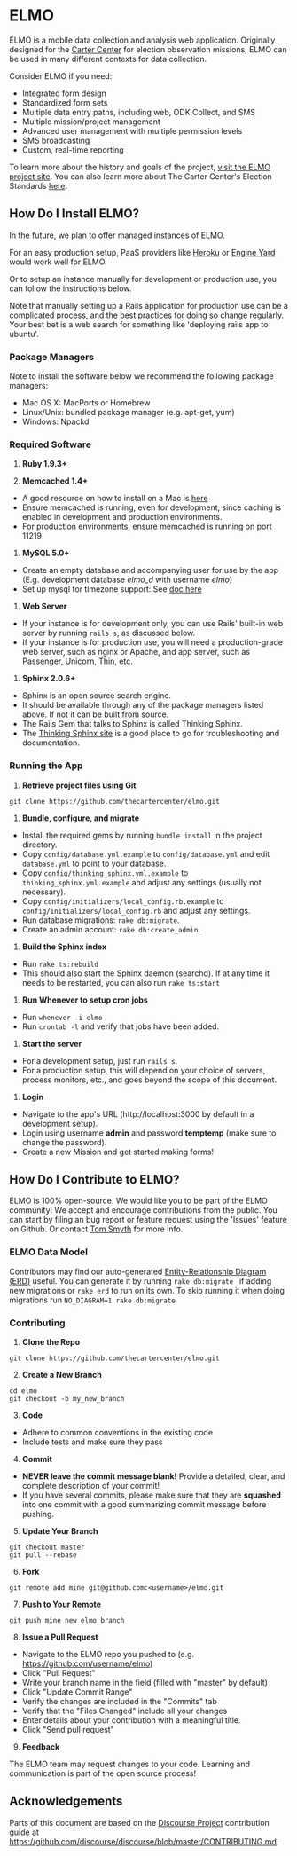 # ELMO
ELMO is a mobile data collection and analysis web application. Originally designed for the [Carter Center](http://www.cartercenter.org) for election observation missions, ELMO can be used in many different contexts for data collection.

Consider ELMO if you need:

- Integrated form design
- Standardized form sets
- Multiple data entry paths, including web, ODK Collect, and SMS
- Multiple mission/project management
- Advanced user management with multiple permission levels
- SMS broadcasting
- Custom, real-time reporting

To learn more about the history and goals of the project, [visit the ELMO project site](http://getelmo.org).
You can also learn more about The Carter Center's Election Standards [here](http://cartercenter.org).

## How Do I Install ELMO?

In the future, we plan to offer managed instances of ELMO.

For an easy production setup, PaaS providers like [Heroku](http://heroku.com) or [Engine Yard](http://engineyard.com) would work well for ELMO.

Or to setup an instance manually for development or production use, you can follow the instructions below.

Note that manually setting up a Rails application for production use can be a complicated process, and the best practices for doing so change regularly. Your best bet is a web search for something like 'deploying rails app to ubuntu'.

### Package Managers

Note to install the software below we recommend the following package managers:

- Mac OS X: MacPorts or Homebrew
- Linux/Unix: bundled package manager (e.g. apt-get, yum)
- Windows: Npackd

### Required Software

1. **Ruby 1.9.3+**

1. **Memcached 1.4+**
  - A good resource on how to install on a Mac is [here](http://www.jroller.com/JamesGoodwill/entry/installing_and_configuring_memcached)
  - Ensure memcached is running, even for development, since caching is enabled in development and production environments.
  - For production environments, ensure memcached is running on port 11219

1. **MySQL 5.0+**
  - Create an empty database and accompanying user for use by the app (E.g. development database *elmo_d* with username *elmo*)
  - Set up mysql for timezone support: See [doc here](http://dev.mysql.com/doc/refman/5.5/en/time-zone-support.html)

1. **Web Server**
  - If your instance is for development only, you can use Rails' built-in web server by running `rails s`, as discussed below.
  - If your instance is for production use, you will need a production-grade web server, such as nginx or Apache, and app server, such as Passenger, Unicorn, Thin, etc.

1. **Sphinx 2.0.6+**
  - Sphinx is an open source search engine.
  - It should be available through any of the package managers listed above. If not it can be built from source.
  - The Rails Gem that talks to Sphinx is called Thinking Sphinx.
  - The [Thinking Sphinx site](http://pat.github.io/thinking-sphinx/) is a good place to go for troubleshooting and documentation.

### Running the App

1. **Retrieve project files using Git**

  ```
  git clone https://github.com/thecartercenter/elmo.git
  ```

1. **Bundle, configure, and migrate**
  - Install the required gems by running `bundle install` in the project directory.
  - Copy `config/database.yml.example` to `config/database.yml` and edit `database.yml` to point to your database.
  - Copy `config/thinking_sphinx.yml.example` to `thinking_sphinx.yml.example` and adjust any settings (usually not necessary).
  - Copy `config/initializers/local_config.rb.example` to `config/initializers/local_config.rb` and adjust any settings.
  - Run database migrations: `rake db:migrate`.
  - Create an admin account: `rake db:create_admin`.

1. **Build the Sphinx index**
  - Run `rake ts:rebuild`
  - This should also start the Sphinx daemon (searchd). If at any time it needs to be restarted, you can also run `rake ts:start`

1. **Run Whenever to setup cron jobs**
  - Run `whenever -i elmo`
  - Run `crontab -l` and verify that jobs have been added.

1. **Start the server**
  - For a development setup, just run `rails s`.
  - For a production setup, this will depend on your choice of servers, process monitors, etc., and goes beyond the scope of this document.

1. **Login**
  - Navigate to the app's URL (http://localhost:3000 by default in a development setup).
  - Login using username **admin** and password **temptemp** (make sure to change the password).
  - Create a new Mission and get started making forms!


## How Do I Contribute to ELMO?

ELMO is 100% open-source. We would like you to be part of the ELMO community! We accept and encourage contributions from the public. You can start by filing an bug report or feature request using the 'Issues' feature on Github. Or contact [Tom Smyth](https://github.com/hooverlunch) for more info.

### ELMO Data Model

Contributors may find our auto-generated [Entity-Relationship Diagram (ERD)](docs/erd.pdf) useful.
You can generate it by running ```rake db:migrate ``` if adding new migrations or ```rake erd``` to run on its own. To skip running it when doing migrations run ```NO_DIAGRAM=1 rake db:migrate```

### Contributing

1. **Clone the Repo**

  ```
  git clone https://github.com/thecartercenter/elmo.git
  ```

2. **Create a New Branch**

  ```
  cd elmo
  git checkout -b my_new_branch
  ```

3. **Code**
  * Adhere to common conventions in the existing code
  * Include tests and make sure they pass

4. **Commit**
  - **NEVER leave the commit message blank!** Provide a detailed, clear, and complete description of your commit!
  - If you have several commits, please make sure that they are **squashed** into one commit with a good summarizing commit message before pushing.

5. **Update Your Branch**

  ```
  git checkout master
  git pull --rebase
  ```

6. **Fork**

  ```
  git remote add mine git@github.com:<username>/elmo.git
  ```

7. **Push to Your Remote**

  ```
  git push mine new_elmo_branch
  ```

8. **Issue a Pull Request**
  - Navigate to the ELMO repo you pushed to (e.g. https://github.com/username/elmo)
  - Click "Pull Request"
  - Write your branch name in the field (filled with "master" by default)
  - Click "Update Commit Range"
  - Verify the changes are included in the "Commits" tab
  - Verify that the "Files Changed" include all your changes
  - Enter details about your contribution with a meaningful title.
  - Click "Send pull request"

9. **Feedback**

  The ELMO team may request changes to your code. Learning and communication is part of the open source process!

## Acknowledgements

Parts of this document are based on the [Discourse Project](http://discourse.org) contribution guide at https://github.com/discourse/discourse/blob/master/CONTRIBUTING.md.
